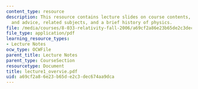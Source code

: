 ```yaml
---
content_type: resource
description: This resource contains lecture slides on course contents, practical issues
  and advice, related subjects, and a brief history of physics.
file: /media/courses/8-033-relativity-fall-2006/a69cf2a86e23b65de2c3dec674aa9dca_lecture1_overvie.pdf
file_type: application/pdf
learning_resource_types:
- Lecture Notes
ocw_type: OCWFile
parent_title: Lecture Notes
parent_type: CourseSection
resourcetype: Document
title: lecture1_overvie.pdf
uid: a69cf2a8-6e23-b65d-e2c3-dec674aa9dca
---
```

